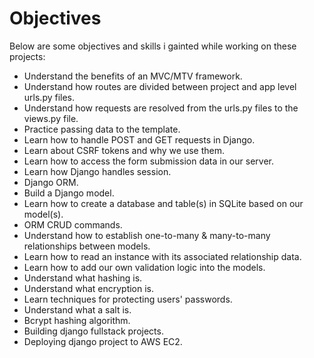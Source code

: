 # Objectives
Below are some objectives and skills i gainted while working on these projects:

  - Understand the benefits of an MVC/MTV framework.
  - Understand how routes are divided between project and app level urls.py files.
  - Understand how requests are resolved from the urls.py files to the views.py file.
  - Practice passing data to the template.
  - Learn how to handle POST and GET requests in Django.
  - Learn about CSRF tokens and why we use them.
  - Learn how to access the form submission data in our server.
  - Learn how Django handles session.
  - Django ORM.
  - Build a Django model.
  - Learn how to create a database and table(s) in SQLite based on our model(s).
  - ORM CRUD commands.
  - Understand how to establish one-to-many & many-to-many relationships between models.
  - Learn how to read an instance with its associated relationship data.
  - Learn how to add our own validation logic into the models.
  - Understand what hashing is.
  - Understand what encryption is.
  - Learn techniques for protecting users' passwords.
  - Understand what a salt is.
  - Bcrypt hashing algorithm.
  - Building django fullstack projects.
  - Deploying django project to AWS EC2.
  
